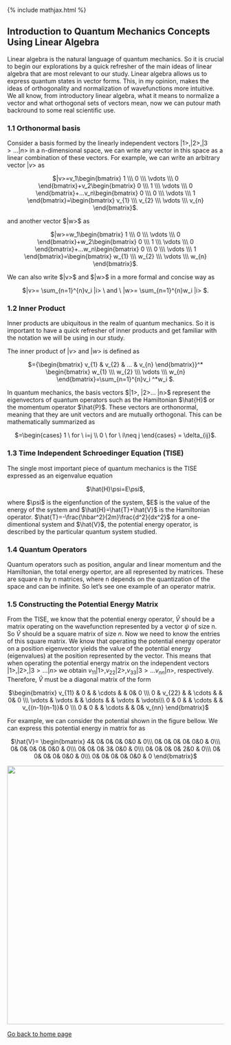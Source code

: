 {% include mathjax.html %}


## Introduction to Quantum Mechanics Concepts Using Linear Algebra
Linear algebra is the natural language of quantum mechanics. So it is crucial to begin our explorations by a quick refresher of the main ideas of linear algebra that are most relevant to our study.
Linear algebra allows us to express quantum states in vector forms. This, in my opinion, makes the ideas of orthogonality and normalization of wavefunctions more intuitive. We all know, from introductory linear algebra, what it means to normalize a vector and what orthogonal sets of vectors mean, now we can putour math backround to some real scientific use.

### 1.1 Orthonormal basis
Consider a basis formed by the linearly independent vectors $|1>, |2>, |3>...|n>$ in a n-dimensional space, we can write any vector in this space as a linear combination of these vectors.
For example, we can write an arbitrary vector $|v>$ as 

<p align="center"> $|v>=v_1\begin{bmatrix} 1 \\\ 0 \\\ \vdots \\\ 0 \end{bmatrix}+v_2\begin{bmatrix} 0 \\\ 1 \\\ \vdots \\\ 0 \end{bmatrix}+...v_n\begin{bmatrix} 0 \\\ 0 \\\ \vdots \\\ 1 \end{bmatrix}=\begin{bmatrix} v_{1} \\\ v_{2} \\\ \vdots \\\ v_{n} \end{bmatrix}$. </p>
and another vector $|w>$ as

<p align="center"> $|w>=w_1\begin{bmatrix} 1 \\\ 0 \\\ \vdots \\\ 0 \end{bmatrix}+w_2\begin{bmatrix} 0 \\\ 1 \\\ \vdots \\\ 0 \end{bmatrix}+...w_n\begin{bmatrix} 0 \\\ 0 \\\ \vdots \\\ 1 \end{bmatrix}=\begin{bmatrix} w_{1} \\\ w_{2} \\\ \vdots \\\ w_{n} \end{bmatrix}$. </p>
We can also write $|v>$ and $|w>$ in a more formal and concise way as
 <p align="center">$|v>= \sum_{n=1}^{n}v_i |i> \ and \ |w>= \sum_{n=1}^{n}w_i |i> $. </p>

### 1.2 Inner Product
Inner products are ubiquitous in the realm of quantum mechanics. So it is important to have a quick refresher of inner products and get familiar with the notation we will be using in our study.

The inner product of $|v>$ and $|w>$ is defined as
<p align="center"> $<v,w>={\begin{bmatrix} v_{1} & v_{2} & ... & v_{n} \end{bmatrix}}^* \begin{bmatrix} w_{1} \\\ w_{2} \\\ \vdots \\\ w_{n} \end{bmatrix}=\sum_{n=1}^{n}v_i ^*w_i $.</p>
In quantum mechanics, the basis vectors $|1>, |2>... |n>$ represent the eigenvectors of quantum operators such as the Hamiltonian $\hat{H}$ or the momentum operator $\hat{P}$. These vectors are orthonormal, meaning that they are unit vectors and are mutually orthogonal. This can be mathematically summarized as
<p align="center"> $<i,j>=\begin{cases} 1 \ for \ i=j \\ 0 \ for \ i\neq j \end{cases} = \delta_{ij}$. </p>

### 1.3 Time Independent Schroedinger Equation (TISE)
The single most important piece of quantum mechanics is the TISE expressed as an eigenvalue equation

<p align="center"> $\hat{H}\psi=E\psi$, </p>
where $\psi$ is the eigenfunction of the system, $E$ is the value of the energy of the system and $\hat{H}=\hat{T}+\hat{V}$ is the Hamiltonian operator. $\hat{T}=-\frac{\hbar^2}{2m}\frac{d^2}{dx^2}$ for a one-dimentional system and $\hat{V}$, the potential energy operator, is described by the particular quantum system studied.

### 1.4 Quantum Operators
Quantum operators such as position, angular and linear momentum and the Hamiltonian, the total energy opertor, are all represented by matrices. These are square n by n matrices, where n depends on the quantization of the space and can be infinite.
So let’s see one example of an operator matrix.

### 1.5 Constructing the Potential Energy Matrix
From the TISE, we know that the potential energy operator, $\hat{V}$ should be a matrix operating on the wavefunction represented by a vector $\psi$ of size n. So $\hat{V}$ should be a square matrix of size $n$. Now we need to know the entries of this square matrix. We know that operating the potential energy operator on a position eigenvector yields the value of the potential energy (eigenvalues) at the position represented by the vector. This means that when operating the potential energy matrix on the independent vectors $|1>, |2>, |3>...|n>$ we obtain $v_{11}|1>, v_{22}|2>, v_{33}|3>...v_{nn}|n>$, respectively.
Therefore, $\hat{V}$ must be a diagonal matrix of the form

<p align="center"> $\begin{bmatrix}
 v_{11} & 0 & & \cdots & & 0&  0 \\\
 0 & v_{22} & & \cdots & & 0&  0 \\\
 \vdots &  \vdots &  & \ddots & & \vdots & \vdots\\\
 0 & 0 & & \cdots & & v_{(n-1)(n-1)}&  0 \\\
0 & 0 & & \cdots & & 0&  v_{nn}
\end{bmatrix}$ </p>

For example, we can consider the potential shown in the figure bellow. We can express this potential energy in matrix for as

<p align="center"> $\hat{V}= \begin{bmatrix}
4& 0& 0& 0& 0&0 & 0\\\
0& 0& 0& 0& 0&0 & 0\\\
0& 0& 0& 0& 0&0 & 0\\\
0& 0& 0& 3& 0&0 & 0\\\
0& 0& 0& 0& 2&0 & 0\\\
0& 0& 0& 0& 0&0 & 0\\\
0& 0& 0& 0& 0&0 & 0
\end{bmatrix}$ </p>

<p align="center"> <img src="https://user-images.githubusercontent.com/35305574/35784820-b0dd9018-09e9-11e8-8597-b341a167d9eb.jpg" width="600"> </p>

[Go back to home page](/README.md)
